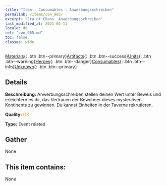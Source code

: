 ```yaml
---
title: "Item - Consumables - Anwerbungsschreiben"
permalink: /Items/con_965/
excerpt: "Era of Chaos  Anwerbungsschreiben"
last_modified_at: 2021-04-11
locale: de
ref: "con_965.md"
toc: false
classes: wide
---
```

 [Materials](/de/Items/){: .btn .btn--primary}[Artifacts](/de/Items/Artifacts/){: .btn .btn--success}[Units](/de/Items/Units/){: .btn .btn--warning}[Heroes](/de/Items/Heroes/){: .btn .btn--danger}[Consumables](/de/Items/Consumables/){: .btn .btn--info}[Unknown](/de/Items/Unknown/){: .btn .btn--primary}

## Details
 **Beschreibung:** Anwerbungsschreiben stellen deinen Wert unter Beweis und erleichtern es dir, das Vertrauen der Bewohner dieses mysteriösen Kontinents zu gewinnen. Du kannst Einheiten in der Taverne rekrutieren.

 **Quality:** <span style="color: #FF8C00">OK</span>

 **Type:** Event related

## Gather

  None

## This item contains:

  None

